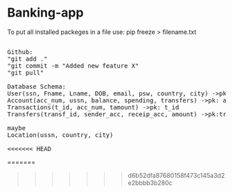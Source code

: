 # Banking-app
To put all installed packeges in a file use: pip freeze > filename.txt

<pre>

Github:
"git add ."
"git commit -m "Added new feature X"
"git pull"

Database Schema:
User(ssn, Fname, Lname, DOB, email, psw, country, city) ->pk:ssn
Account(acc_num, ussn, balance, spending, transfers) ->pk: acc_num   ussn is unique 
Transactions(t_id, acc_num, tamount) ->pk: t_id  
Transfers(transf_id, sender_acc, receip_acc, amount) ->pk:transf_id

maybe
Location(ussn, country, city)

<<<<<<< HEAD
</pre>
=======
</pre>
>>>>>>> d6b52dfa87680158f473c145a3d2e2bbbb3b280c
